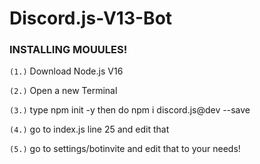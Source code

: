 # Discord.js-V13-Bot


### INSTALLING MOUULES!

``(1.)`` Download Node.js V16

``(2.)`` Open a new Terminal

``(3.)`` type npm init -y then do npm i discord.js@dev --save

``(4.)`` go to index.js line 25 and edit that

``(5.)`` go to settings/botinvite and edit that to your needs!
